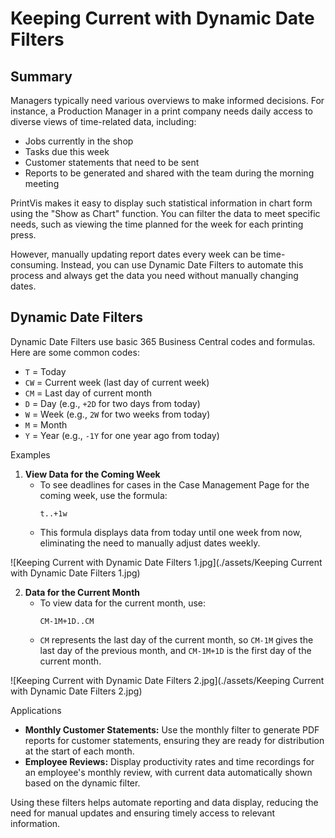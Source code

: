 # Keeping Current with Dynamic Date Filters

## Summary

Managers typically need various overviews to make informed decisions. For instance, a Production Manager in a print company needs daily access to diverse views of time-related data, including:

- Jobs currently in the shop
- Tasks due this week
- Customer statements that need to be sent
- Reports to be generated and shared with the team during the morning meeting

PrintVis makes it easy to display such statistical information in chart form using the "Show as Chart" function. You can filter the data to meet specific needs, such as viewing the time planned for the week for each printing press.

However, manually updating report dates every week can be time-consuming. Instead, you can use Dynamic Date Filters to automate this process and always get the data you need without manually changing dates.

## Dynamic Date Filters

Dynamic Date Filters use basic 365 Business Central codes and formulas. Here are some common codes:

- `T` = Today
- `CW` = Current week (last day of current week)
- `CM` = Last day of current month
- `D` = Day (e.g., `+2D` for two days from today)
- `W` = Week (e.g., `2W` for two weeks from today)
- `M` = Month
- `Y` = Year (e.g., `-1Y` for one year ago from today)

 Examples


1. **View Data for the Coming Week**
   - To see deadlines for cases in the Case Management Page for the coming week, use the formula:
     ```
     t..+1w
     ```
   - This formula displays data from today until one week from now, eliminating the need to manually adjust dates weekly.

![Keeping Current with Dynamic Date Filters 1.jpg](./assets/Keeping Current with Dynamic Date Filters 1.jpg)


2. **Data for the Current Month**
   - To view data for the current month, use:
     ```
     CM-1M+1D..CM
     ```
   - `CM` represents the last day of the current month, so `CM-1M` gives the last day of the previous month, and `CM-1M+1D` is the first day of the current month.


![Keeping Current with Dynamic Date Filters 2.jpg](./assets/Keeping Current with Dynamic Date Filters 2.jpg)


 Applications

- **Monthly Customer Statements:** Use the monthly filter to generate PDF reports for customer statements, ensuring they are ready for distribution at the start of each month.
- **Employee Reviews:** Display productivity rates and time recordings for an employee's monthly review, with current data automatically shown based on the dynamic filter.

Using these filters helps automate reporting and data display, reducing the need for manual updates and ensuring timely access to relevant information.